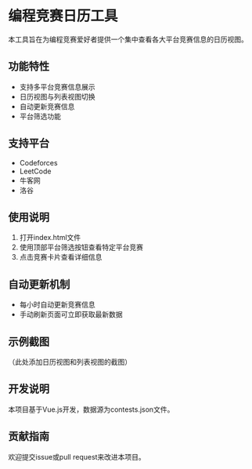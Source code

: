 # 编程竞赛日历工具

本工具旨在为编程竞赛爱好者提供一个集中查看各大平台竞赛信息的日历视图。

## 功能特性

- 支持多平台竞赛信息展示
- 日历视图与列表视图切换
- 自动更新竞赛信息
- 平台筛选功能

## 支持平台

- Codeforces
- LeetCode
- 牛客网
- 洛谷

## 使用说明

1. 打开index.html文件
2. 使用顶部平台筛选按钮查看特定平台竞赛
3. 点击竞赛卡片查看详细信息

## 自动更新机制

- 每小时自动更新竞赛信息
- 手动刷新页面可立即获取最新数据

## 示例截图

（此处添加日历视图和列表视图的截图）

## 开发说明

本项目基于Vue.js开发，数据源为contests.json文件。

## 贡献指南

欢迎提交issue或pull request来改进本项目。